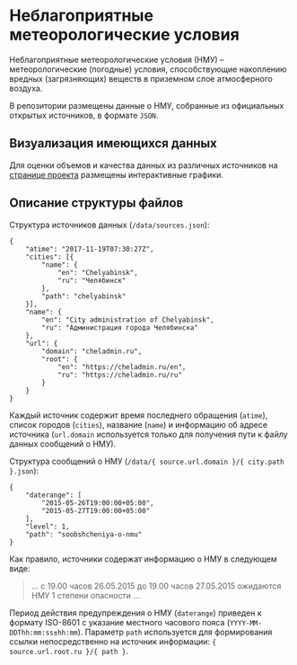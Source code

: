 # Неблагоприятные метеорологические условия

Неблагоприятные метеорологические условия (НМУ) – метеорологические (погодные) условия,
способствующие накоплению вредных (загрязняющих) веществ в приземном слое атмосферного воздуха.

В репозитории размещены данные о НМУ, собранные из официальных открытых источников, в формате `JSON`.

## Визуализация имеющихся данных

Для оценки объемов и качества данных из различных источников
на [странице проекта](https://gradocus.github.io/adverse-weather-conditions/#visualization)
размещены интерактивные графики.

## Описание структуры файлов

Структура источников данных (`/data/sources.json`):

```
{
    "atime": "2017-11-19T07:30:27Z",
    "cities": [{
        "name": {
            "en": "Chelyabinsk",
            "ru": "Челябинск"
        },
        "path": "chelyabinsk"
    }],
    "name": {
        "en": "City administration of Chelyabinsk",
        "ru": "Администрация города Челябинска"
    },
    "url": {
        "domain": "cheladmin.ru",
        "root": {
            "en": "https://cheladmin.ru/en",
            "ru": "https://cheladmin.ru/ru"
        }
    }
}
```

Каждый источник содержит время последнего обращения (`atime`), список городов (`cities`), название (`name`)
и информацию об адресе источника (`url.domain` используется только для получения пути к файлу данных сообщений о НМУ).

Структура сообщений о НМУ (`/data/{ source.url.domain }/{ city.path }.json`):

```
{
    "daterange": [
        "2015-05-26T19:00:00+05:00",
        "2015-05-27T19:00:00+05:00"
    ],
    "level": 1,
    "path": "soobshcheniya-o-nmu"
}
```

Как правило, источники содержат информацию о НМУ в следующем виде:

> ... с 19.00 часов 26.05.2015 до 19.00 часов 27.05.2015 ожидаются НМУ 1 степени опасности ...

Период действия предупреждения о НМУ (`daterange`) приведен к формату ISO-8601 с указание местного часового пояса
(`YYYY-MM-DDThh:mm:ss±hh:mm`). Параметр `path` используется для формирования ссылки непосредственно на источник информации:
`{ source.url.root.ru }/{ path }`.
